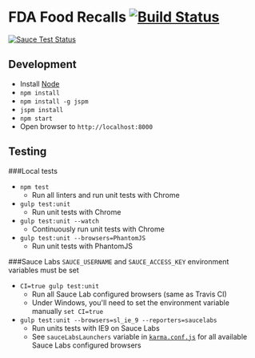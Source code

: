 # FDA Food Recalls [![Build Status](https://travis-ci.org/StrictlyBusiness/fda-food-recalls.svg?branch=develop)](https://travis-ci.org/StrictlyBusiness/fda-food-recalls)

[![Sauce Test Status](https://saucelabs.com/browser-matrix/techniq.svg)](https://saucelabs.com/u/techniq)

## Development
- Install [Node](https://nodejs.org/)
- `npm install`
- `npm install -g jspm`
- `jspm install`
- `npm start`
- Open browser to `http://localhost:8000`


## Testing
###Local tests
- `npm test`
  - Run all linters and run unit tests with Chrome
- `gulp test:unit`
  - Run unit tests with Chrome
- `gulp test:unit --watch`
  - Continuously run unit tests with Chrome
- `gulp test:unit --browsers=PhantomJS`
  - Run unit tests with PhantomJS

###Sauce Labs
`SAUCE_USERNAME` and `SAUCE_ACCESS_KEY` environment variables must be set
- `CI=true gulp test:unit`
  - Run all Sauce Lab configured browsers (same as Travis CI)
  - Under Windows, you'll need to set the environment variable manually `set CI=true`
- `gulp test:unit --browsers=sl_ie_9 --reporters=saucelabs`
  - Run units tests with IE9 on Sauce Labs
  - See `sauceLabsLaunchers` variable in [`karma.conf.js`]('karma'conf.js') for all available Sauce Labs configured browsers
